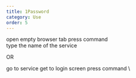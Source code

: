 ```yaml
---
title: 1Password
category: Use
order: 5
---
```




open empty browser tab
press command \
type the name of the service

OR

go to service
get to login screen
press command \